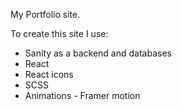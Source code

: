 My Portfolio site.

To create this site I use:
* Sanity as a backend and databases
* React
* React icons
* SCSS
* Animations - Framer motion